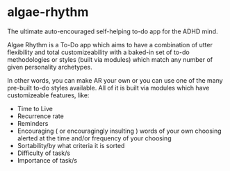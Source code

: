 # algae-rhythm
The ultimate auto-encouraged self-helping to-do app for the ADHD mind.

Algae Rhythm is a To-Do app which aims to have a combination of utter flexibility and total customizeability with a baked-in set of to-do methodologies or styles (built via modules) which match any number of given personality archetypes.

In other words, you can make AR your own or you can use one of the many pre-built to-do styles available. All of it is built via modules which have customizeable features, like:
- Time to Live
- Recurrence rate
- Reminders
- Encouraging ( or encouragingly insulting ) words of your own choosing alerted at the time and/or frequency of your choosing
- Sortability/by what criteria it is sorted
- Difficulty of task/s
- Importance of task/s
